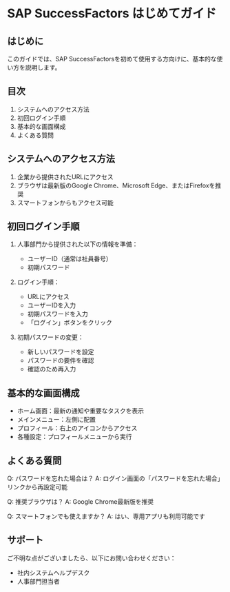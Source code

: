 # SAP SuccessFactors はじめてガイド

## はじめに
このガイドでは、SAP SuccessFactorsを初めて使用する方向けに、基本的な使い方を説明します。

## 目次
1. システムへのアクセス方法
2. 初回ログイン手順
3. 基本的な画面構成
4. よくある質問

## システムへのアクセス方法
1. 企業から提供されたURLにアクセス
2. ブラウザは最新版のGoogle Chrome、Microsoft Edge、またはFirefoxを推奨
3. スマートフォンからもアクセス可能

## 初回ログイン手順
1. 人事部門から提供された以下の情報を準備：
   - ユーザーID（通常は社員番号）
   - 初期パスワード
   
2. ログイン手順：
   - URLにアクセス
   - ユーザーIDを入力
   - 初期パスワードを入力
   - 「ログイン」ボタンをクリック

3. 初期パスワードの変更：
   - 新しいパスワードを設定
   - パスワードの要件を確認
   - 確認のため再入力

## 基本的な画面構成
- ホーム画面：最新の通知や重要なタスクを表示
- メインメニュー：左側に配置
- プロフィール：右上のアイコンからアクセス
- 各種設定：プロフィールメニューから実行

## よくある質問
Q: パスワードを忘れた場合は？
A: ログイン画面の「パスワードを忘れた場合」リンクから再設定可能

Q: 推奨ブラウザは？
A: Google Chrome最新版を推奨

Q: スマートフォンでも使えますか？
A: はい、専用アプリも利用可能です

## サポート
ご不明な点がございましたら、以下にお問い合わせください：
- 社内システムヘルプデスク
- 人事部門担当者
